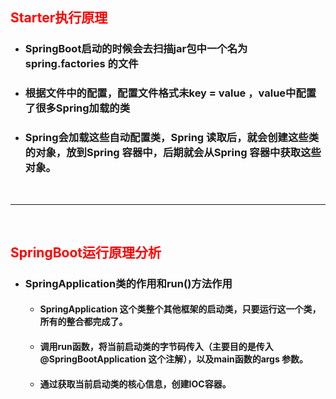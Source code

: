 ## <font color='red'>Starter执行原理</font>



- ### SpringBoot启动的时候会去扫描jar包中一个名为spring.factories 的文件

- ### 根据文件中的配置，配置文件格式未key = value ，value中配置了很多Spring加载的类

- ### Spring会加载这些自动配置类，Spring 读取后，就会创建这些类的对象，放到Spring 容器中，后期就会从Spring 容器中获取这些对象。





</br> <hr> </br>





## <font color='red'>SpringBoot运行原理分析</font>



- ### SpringApplication类的作用和run()方法作用

  - #### SpringApplication 这个类整个其他框架的启动类，只要运行这一个类，所有的整合都完成了。

  - #### 调用run函数，将当前启动类的字节码传入（主要目的是传入@SpringBootApplication 这个注解），以及main函数的args 参数。

  - #### 通过获取当前启动类的核心信息，创建IOC容器。



